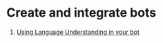 # Create and integrate bots
1. [Using Language Understanding in your bot](https://github.com/ceteongvanness/Create-and-integrate-bots/tree/master/Using%20Language%20Understanding%20in%20your%20bot)



